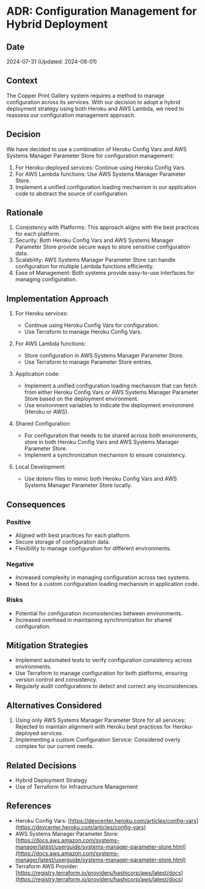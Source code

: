 # ADR: Configuration Management for Hybrid Deployment

## Date
2024-07-31 (Updated: 2024-08-01)

## Context
The Copper Print Gallery system requires a method to manage configuration across its services. With our decision to adopt a hybrid deployment strategy using both Heroku and AWS Lambda, we need to reassess our configuration management approach.

## Decision
We have decided to use a combination of Heroku Config Vars and AWS Systems Manager Parameter Store for configuration management:

1. For Heroku-deployed services: Continue using Heroku Config Vars.
2. For AWS Lambda functions: Use AWS Systems Manager Parameter Store.
3. Implement a unified configuration loading mechanism in our application code to abstract the source of configuration.

## Rationale
1. Consistency with Platforms: This approach aligns with the best practices for each platform.
2. Security: Both Heroku Config Vars and AWS Systems Manager Parameter Store provide secure ways to store sensitive configuration data.
3. Scalability: AWS Systems Manager Parameter Store can handle configuration for multiple Lambda functions efficiently.
4. Ease of Management: Both systems provide easy-to-use interfaces for managing configuration.

## Implementation Approach
1. For Heroku services:
    - Continue using Heroku Config Vars for configuration.
    - Use Terraform to manage Heroku Config Vars.

2. For AWS Lambda functions:
    - Store configuration in AWS Systems Manager Parameter Store.
    - Use Terraform to manage Parameter Store entries.

3. Application code:
    - Implement a unified configuration loading mechanism that can fetch from either Heroku Config Vars or AWS Systems Manager Parameter Store based on the deployment environment.
    - Use environment variables to indicate the deployment environment (Heroku or AWS).

4. Shared Configuration:
    - For configuration that needs to be shared across both environments, store in both Heroku Config Vars and AWS Systems Manager Parameter Store.
    - Implement a synchronization mechanism to ensure consistency.

5. Local Development:
    - Use dotenv files to mimic both Heroku Config Vars and AWS Systems Manager Parameter Store locally.

## Consequences

### Positive
- Aligned with best practices for each platform.
- Secure storage of configuration data.
- Flexibility to manage configuration for different environments.

### Negative
- Increased complexity in managing configuration across two systems.
- Need for a custom configuration loading mechanism in application code.

### Risks
- Potential for configuration inconsistencies between environments.
- Increased overhead in maintaining synchronization for shared configuration.

## Mitigation Strategies
- Implement automated tests to verify configuration consistency across environments.
- Use Terraform to manage configuration for both platforms, ensuring version control and consistency.
- Regularly audit configurations to detect and correct any inconsistencies.

## Alternatives Considered
1. Using only AWS Systems Manager Parameter Store for all services: Rejected to maintain alignment with Heroku best practices for Heroku-deployed services.
2. Implementing a custom Configuration Service: Considered overly complex for our current needs.

## Related Decisions
- Hybrid Deployment Strategy
- Use of Terraform for Infrastructure Management

## References
- Heroku Config Vars: [https://devcenter.heroku.com/articles/config-vars](https://devcenter.heroku.com/articles/config-vars)
- AWS Systems Manager Parameter Store: [https://docs.aws.amazon.com/systems-manager/latest/userguide/systems-manager-parameter-store.html](https://docs.aws.amazon.com/systems-manager/latest/userguide/systems-manager-parameter-store.html)
- Terraform AWS Provider: [https://registry.terraform.io/providers/hashicorp/aws/latest/docs](https://registry.terraform.io/providers/hashicorp/aws/latest/docs)